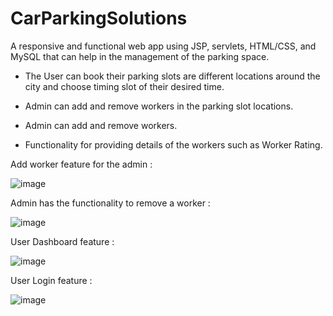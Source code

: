 # CarParkingSolutions
A responsive and functional web app using JSP, servlets, HTML/CSS, and MySQL that can help in the management of the parking space.


* The User can book their parking slots are different locations around the city and choose timing slot of their desired time. 

* Admin can add and remove workers in the parking slot locations. 

* Admin can add and remove workers.

* Functionality for providing details of the workers such as Worker Rating. 



Add worker feature for the admin :


![image](https://user-images.githubusercontent.com/29221347/176601834-cabe0e59-9ff8-4753-ba59-0d969523ab27.png)



Admin has the functionality to remove a worker :


![image](https://user-images.githubusercontent.com/29221347/176601975-9d2eb396-11cd-4427-97e1-112e4fe7885f.png)



 User Dashboard feature :
 

![image](https://user-images.githubusercontent.com/29221347/176602169-740cfcb1-b35f-4c52-b399-b4a33d19da2e.png)



User Login feature :


![image](https://user-images.githubusercontent.com/29221347/176602466-f3e08ebc-ef1a-45a8-88a5-1a221c957b54.png)
